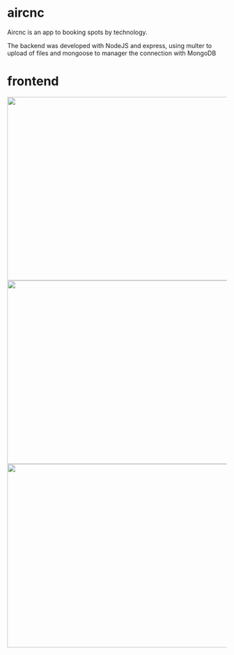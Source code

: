 # aircnc

Aircnc is an app to booking spots by technology.

The backend was developed with NodeJS and express, using multer to upload of files and mongoose to manager the connection with MongoDB


# frontend

<p align="center">
  <img width="850" height="421" src="https://i.imgsafe.org/0c/0c9f1bd573.png">
  <img width="850" height="421" src="https://i.imgsafe.org/0c/0c9ef42936.png">
  <img width="850" height="421" src="https://i.imgsafe.org/0c/0c9ef230f6.png">
</p>